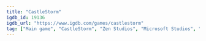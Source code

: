 ```yaml
---
title: "CastleStorm"
igdb_id: 19136
igdb_url: "https://www.igdb.com/games/castlestorm"
tag: ["Main game", "CastleStorm", "Zen Studios", "Microsoft Studios", "Shooter", "Strategy", "Tactical", "Adventure", "Indie", "Single player", "Multiplayer", "Co-operative", "Side view", "Action"]
---
```

